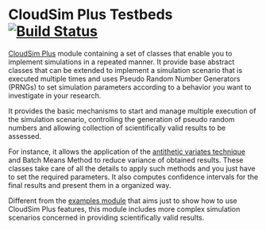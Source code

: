 # CloudSim Plus Testbeds [![Build Status](https://github.com/cloudsimplus/cloudsimplus-testbeds/actions/workflows/maven.yml/badge.svg)](https://github.com/cloudsimplus/cloudsimplus-testbeds/actions/workflows/maven.yml)

[CloudSim Plus](https://github.com/cloudsimplus/cloudsimplus) module containing a set of classes that enable you to implement simulations in a repeated manner.
It provide base abstract classes that can be extended to implement a simulation scenario
that is executed multiple times and uses Pseudo Random Number Generators (PRNGs) to
set simulation parameters according to a behavior you want to investigate in your research.

It provides the basic mechanisms to start and manage multiple execution of the 
simulation scenario, controlling the generation of pseudo random numbers
and allowing collection of scientifically valid results to be assessed.

For instance, it allows the application of the [antithetic variates technique](https://en.wikipedia.org/wiki/Antithetic_variates)
and Batch Means Method to reduce variance of obtained results. These classes take care of all the details 
to apply such methods and you just have to set the required parameters.
It also computes confidence intervals for the final results and present
them in a organized way.

Different from the [examples module](https://github.com/cloudsimplus/cloudsimplus-examples) that aims just to show how to use CloudSim Plus features, this module includes more complex simulation scenarios concerned in providing scientifically valid results.
